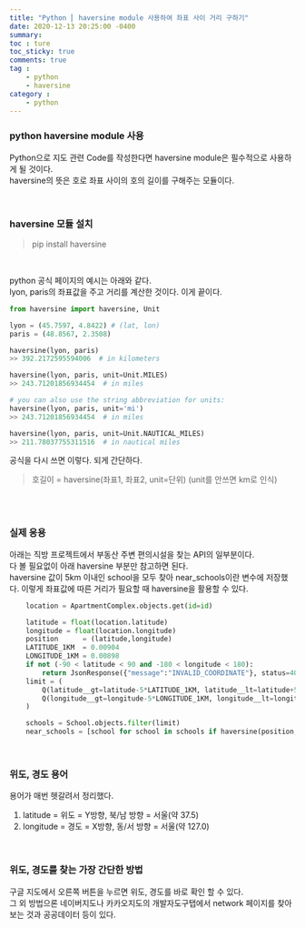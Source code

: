 ```yaml
---
title: "Python ⎜ haversine module 사용하여 좌표 사이 거리 구하기"
date: 2020-12-13 20:25:00 -0400
summary: 
toc : ture
toc_sticky: true
comments: true
tag : 
    - python
    - haversine
category : 
    - python
---
```


### python haversine module 사용


Python으로 지도 관련 Code를 작성한다면 haversine module은 필수적으로 사용하게 될 것이다.  
haversine의 뜻은 호로 좌표 사이의 호의 길이를 구해주는 모듈이다.

<br>

### haversine 모듈 설치
> pip install haversine

<br>

python 공식 페이지의 예시는 아래와 같다.  
lyon, paris의 좌표값을 주고 거리를 계산한 것이다. 이게 끝이다.
```python
from haversine import haversine, Unit

lyon = (45.7597, 4.8422) # (lat, lon)
paris = (48.8567, 2.3508)

haversine(lyon, paris)
>> 392.2172595594006  # in kilometers

haversine(lyon, paris, unit=Unit.MILES)
>> 243.71201856934454  # in miles

# you can also use the string abbreviation for units:
haversine(lyon, paris, unit='mi')
>> 243.71201856934454  # in miles

haversine(lyon, paris, unit=Unit.NAUTICAL_MILES)
>> 211.78037755311516  # in nautical miles
```

공식을 다시 쓰면 이렇다. 되게 간단하다.
> 호길이 = haversine(좌표1, 좌표2, unit=단위)  (unit를 안쓰면 km로 인식)


<br><br>

### 실제 응용
아래는 직방 프로젝트에서 부동산 주변 편의시설을 찾는 API의 일부분이다.  
다 볼 필요없이 아래 haversine 부분만 참고하면 된다.  
haversine 값이 5km 이내인 school을 모두 찾아 near_schools이란 변수에 저장했다.
이렇게 좌표값에 따른 거리가 필요할 때 haversine을 활용할 수 있다.

```python
    location = ApartmentComplex.objects.get(id=id)

    latitude = float(location.latitude)
    longitude = float(location.longitude)
    position      = (latitude,longitude)
    LATITUDE_1KM  = 0.00904
    LONGITUDE_1KM = 0.00898
    if not (-90 < latitude < 90 and -180 < longitude < 180):
        return JsonResponse({"message":"INVALID_COORDINATE"}, status=400)
    limit = (
        Q(latitude__gt=latitude-5*LATITUDE_1KM, latitude__lt=latitude+5*LATITUDE_1KM) &
        Q(longitude__gt=longitude-5*LONGITUDE_1KM, longitude__lt=longitude+5*LONGITUDE_1KM)
    )

    schools = School.objects.filter(limit)
    near_schools = [school for school in schools if haversine(position, (school.latitude, school.longitude)) < 5 ]
```

<br>

### 위도, 경도 용어
용어가 매번 헷갈려서 정리했다.
1. latitude = 위도 = Y방향, 북/남 방향 = 서울(약 37.5)
2. longitude = 경도 = X방향, 동/서 방향 = 서울(약 127.0)

<br>

### 위도, 경도를 찾는 가장 간단한 방법
구글 지도에서 오른쪽 버튼을 누르면 위도, 경도를 바로 확인 할 수 있다.  
그 외 방법으론 네이버지도나 카카오지도의 개발자도구탭에서 network 페이지를 찾아보는 것과 공공데이터 등이 있다.